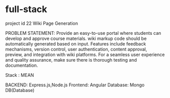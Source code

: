 # full-stack
project id 22
Wiki Page Generation

PROBLEM STATEMENT: 
     Provide an easy-to-use portal where students can develop and approve course materials. wiki markup code should be automatically generated based on input. Features include feedback mechanisms, version control, user authentication, content approval, preview, and integration with wiki platforms. For a seamless user experience and quality assurance, make sure there is thorough testing and documentation.

Stack : MEAN  

 BACKEND: Express.js,Node.js
 Frontend: Angular
 Database: Mongo DB(Database)
 
